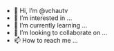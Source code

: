 - 👋 Hi, I’m @vchautv
- 👀 I’m interested in ...
- 🌱 I’m currently learning ...
- 💞️ I’m looking to collaborate on ...
- 📫 How to reach me ...

<!---
vchautv/vchautv is a ✨ special ✨ repository because its `README.md` (this file) appears on your GitHub profile.
You can click the Preview link to take a look at your changes.
--->
